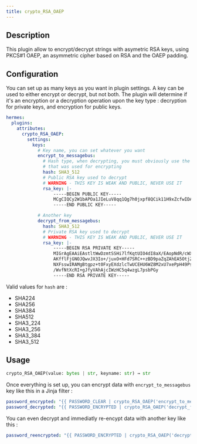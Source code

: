 ```yaml
---
title: crypto_RSA_OAEP
---
```


## Description

This plugin allow to encrypt/decrypt strings with asymetric RSA keys, using PKCS#1 OAEP, an asymmetric cipher based on RSA and the OAEP padding.

## Configuration

You can set up as many keys as you want in plugin settings. A key can be used to either encrypt or decrypt, but not both. The plugin will determine if it's an encryption or a decryption operation upon the key type : decryption for private keys, and encryption for public keys.

```yaml
hermes:
  plugins:
    attributes:
      crypto_RSA_OAEP:
        settings:
          keys:
            # Key name, you can set whatever you want
            encrypt_to_messagebus:
              # Hash type, when decrypting, you must obviously use the same value
              # that was used for encrypting
              hash: SHA3_512
              # Public RSA key used to decrypt
              # WARNING - THIS KEY IS WEAK AND PUBLIC, NEVER USE IT
              rsa_key: |-
                  -----BEGIN PUBLIC KEY-----
                  MCgCIQCy2W1bAPOa1JIeLuV8qq1Qg7h0jxpf8QCik11H9xZcfwIDAQAB
                  -----END PUBLIC KEY-----

            # Another key
            decrypt_from_messagebus:
              hash: SHA3_512
              # Private RSA key used to decrypt
              # WARNING - THIS KEY IS WEAK AND PUBLIC, NEVER USE IT
              rsa_key: |-
                  -----BEGIN RSA PRIVATE KEY-----
                  MIGrAgEAAiEAstltWwDzmtSSHi7lfKqtUIO4dI8aX/EAopNdR/cWXH8CAwEAAQIh
                  AKfflFjGNOJQwvJX3Io+/juxO+HFd7SRC++zBD9paZqZAhEA5OtjZQUapRrV/aC5
                  NXFsswIRAMgBtgpz+t0FxyEXdzlcTwUCEHU6WZ8M2xU7xePpH49Ps2MCEQC+78s+
                  /WvfNtXcRI+gJfyVAhAjcIWzHC5q4wzgL7psbPGy
                  -----END RSA PRIVATE KEY-----
```

Valid values for `hash` are :

- SHA224
- SHA256
- SHA384
- SHA512
- SHA3_224
- SHA3_256
- SHA3_384
- SHA3_512

## Usage

```python
crypto_RSA_OAEP(value: bytes | str, keyname: str) → str
```

Once everything is set up, you can encrypt data with `encrypt_to_messagebus` key like this  in a Jinja filter :

```yaml
password_encrypted: "{{ PASSWORD_CLEAR | crypto_RSA_OAEP('encrypt_to_messagebus') }}"
password_decrypted: "{{ PASSWORD_ENCRYPTED | crypto_RSA_OAEP('decrypt_from_messagebus') }}"
```

You can even decrypt and immediatly re-encypt data with another key like this :

```yaml
password_reencrypted: "{{ PASSWORD_ENCRYPTED | crypto_RSA_OAEP('decrypt_from_datasource') | crypto_RSA_OAEP('encrypt_to_messagebus') }}"
```
